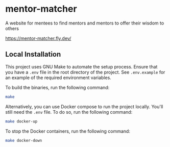 # mentor-matcher
A website for mentees to find mentors and mentors to offer their wisdom to others

https://mentor-matcher.fly.dev/

## Local Installation

This project uses GNU Make to automate the setup process. Ensure that you have a `.env` file in the 
root directory of the project. See `.env.example` for an example of the required environment 
variables.

To build the binaries, run the following command:

```bash
make
```

Alternatively, you can use Docker compose to run the project locally. You'll still need the `.env` 
file. To do so, run the following command:

```bash
make docker-up
```

To stop the Docker containers, run the following command:

```bash
make docker-down
```

